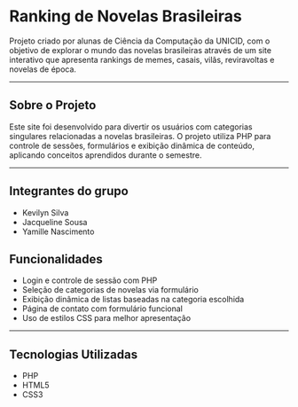 # Ranking de Novelas Brasileiras

Projeto criado por alunas de Ciência da Computação da UNICID, com o objetivo de explorar o mundo das novelas brasileiras através de um site interativo que apresenta rankings de memes, casais, vilãs, reviravoltas e novelas de época.

---

## Sobre o Projeto

Este site foi desenvolvido para divertir os usuários com categorias singulares relacionadas a novelas brasileiras. O projeto utiliza PHP para controle de sessões, formulários e exibição dinâmica de conteúdo, aplicando conceitos aprendidos durante o semestre.

---

## Integrantes do grupo
- Kevilyn Silva
- Jacqueline Sousa
- Yamille Nascimento

## Funcionalidades

- Login e controle de sessão com PHP
- Seleção de categorias de novelas via formulário
- Exibição dinâmica de listas baseadas na categoria escolhida
- Página de contato com formulário funcional
- Uso de estilos CSS para melhor apresentação

---

## Tecnologias Utilizadas

- PHP
- HTML5
- CSS3
